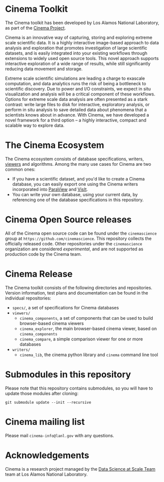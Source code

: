 # Cinema Toolkit

The Cinema toolkit has been developed by Los Alamos National Laboratory, as part
of the [Cinema Project](http://cinemascience.org).

Cinema is an innovative way of capturing, storing and exploring extreme scale
scientific data. It is a highly interactive image-based approach to data
analysis and exploration that promotes investigation of large scientific
datasets, and is easily integrated into your existing workflows through
extensions to widely used open source tools. This novel approach supports
interactive exploration of a wide range of results, while still significantly
reducing data movement and storage.

Extreme scale scientific simulations are leading a charge to exascale
computation, and data analytics runs the risk of being a bottleneck to
scientific discovery. Due to power and I/O constraints, we expect in situ
visualization and analysis will be a critical component of these workflows.
Options for extreme scale data analysis are often presented as a stark contrast:
write large files to disk for interactive, exploratory analysis, or perform in
situ analysis to save detailed data about phenomena that a scientists knows
about in advance. With Cinema, we have developed a novel framework for a third option – a highly
interactive, compact and scalable way to explore data.

# The Cinema Ecosystem

The Cinema ecosystem consists of database specifications, writers,
[viewers](http://cinemaviewer.org) and algorithms. Among the many use cases for
Cinema are two common ones:

- If you have a scientific dataset, and you'd like to create a Cinema database,
  you can easily export one using the Cinema writers incorporated into 
[ParaView](http://paraview.org) and [VisIt](http://visit.llnl.gov).
- You can write your own database, using your current data, by referencing one
  of the database specifications in this repository.

# Cinema Open Source releases

All of the Cinema open source code can be found under the `cinemascience` group at
`https://github.com/cinemascience`. This repository collects the officially released
code. Other repositories under the `cinemascience` organization are considered
*experimental*, and are not supported as production code by the Cinema team.

# Cinema Release 


The Cinema toolkit consists of the following directories and repositories. Version information, test plans and documentation can be found in the individual repositories: 

- `specs/`, a set of specifications for Cinema databases
- `viewers/`
    - `cinema_components`, a set of components that can be used to build browser-based cinema viewers 
    - `cinema_explorer`, the main browser-based cinema viewer, based on `cinema_components`
    - `cinema_compare`, a simple comparison viewer for one or more databases 
- `writers/`
    - `cinema_lib`, the cinema python library and `cinema` command line tool

# Submodules in this repository 

Please note that this repository contains submodules, so you will have to update
those modules after cloning:
````
git submodule update --init --recursive
````

# Cinema mailing list

Please mail `cinema-info@lanl.gov` with any questions.

# Acknowledgements
Cinema is a research project managed by the 
[Data Science at Scale Team](http://datascience.dsscale.org) 
team at Los Alamos National Laboratory.

